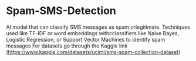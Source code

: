 # Spam-SMS-Detection
AI model that can classify SMS messages as spam orlegitimate. 
Techniques used like TF-IDF or word embeddings withcclassifiers like Naive Bayes, Logistic Regression, or Support Vector Machines to identify spam messages
For datasets go through the Kaggle link (https://www.kaggle.com/datasets/uciml/sms-spam-collection-dataset)
